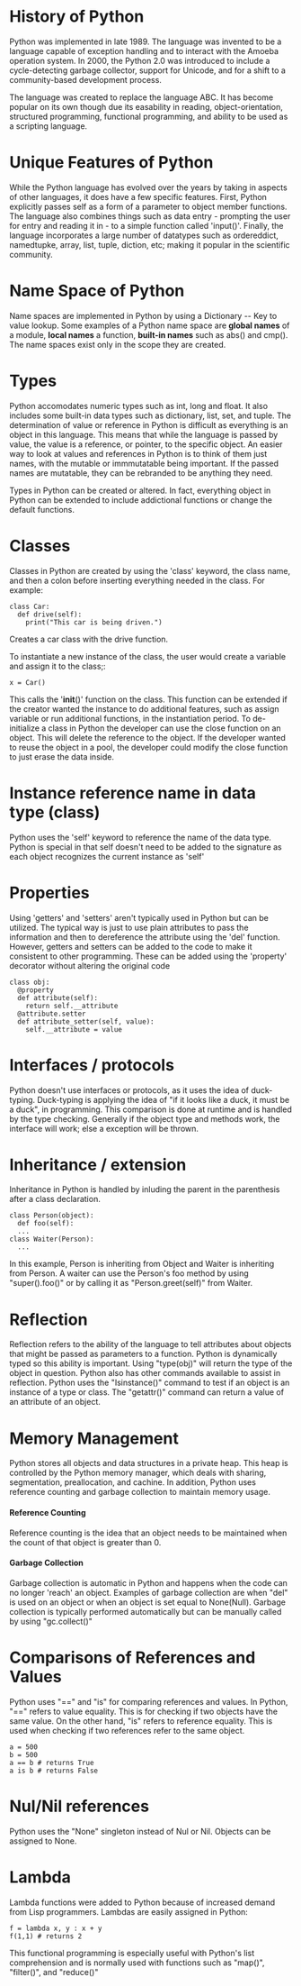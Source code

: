 # History of Python
Python was implemented in late 1989. The language was invented to be a language capable of exception handling and to interact with the Amoeba operation system. In 2000, the Python 2.0 was introduced to include a cycle-detecting garbage collector, support for Unicode, and for a shift to a community-based development process.

The language was created to replace the language ABC. It has become popular on its own though due its easability in reading, object-orientation, structured programming, functional programming, and ability to be used as a scripting language.

# Unique Features of Python
While the Python language has evolved over the years by taking in aspects of other languages, it does have a few specific features. First, Python explicitly passes self as a form of a parameter to object member functions. The language also combines things such as data entry - prompting the user for entry and reading it in - to a simple function called 'input()'. Finally, the language incorporates a large number of datatypes such as ordereddict, namedtupke, array, list, tuple, diction, etc; making it popular in the scientific community. 

# Name Space of Python
Name spaces are implemented in Python by using a Dictionary -- Key to value lookup. Some examples of a Python name space are **global names** of a module, **local names** a function, **built-in names** such as abs() and cmp(). The name spaces exist only in the scope they are created.

# Types
Python accomodates numeric types such as int, long and float. It also includes some built-in data types such as dictionary, list, set, and tuple. The determination of value or reference in Python is difficult as everything is an object in this language. This means that while the language is passed by value, the value is a reference, or pointer, to the specific object. An easier way to look at values and references in Python is to think of them just names, with the mutable or immmutatable being important. If the passed names are mutatable, they can be rebranded to be anything they need. 

Types in Python can be created or altered. In fact, everything object in Python can be extended to include addictional functions or change the default functions. 

# Classes
Classes in Python are created by using the 'class' keyword, the class name, and then a colon before inserting everything needed in the class.
For example:
```
class Car:
  def drive(self):
    print("This car is being driven.")
```
Creates a car class with the drive function.

To instantiate a new instance of the class, the user would create a variable and assign it to the class;:
```
x = Car()
```
This calls the '__init__()' function on the class. This function can be extended if the creator wanted the instance to do additional features, such as assign variable or run additional functions, in the instantiation period.
To de-initialize a class in Python the developer can use the close function on an object. This will delete the reference to the object. If the developer wanted to reuse the object in a pool, the developer could modify the close function to just erase the data inside. 

# Instance reference name in data type (class)
Python uses the 'self' keyword to reference the name of the data type. Python is special in that self doesn't need to be added to the signature as each object recognizes the current instance as 'self'

# Properties
Using 'getters' and 'setters' aren't typically used in Python but can be utilized. The typical way is just to use plain attributes to pass the information and then to dereference the attribute using the 'del' function.
However, getters and setters can be added to the code to make it consistent to other programming. These can be added using the 'property' decorator without altering the original code
```
class obj:
  @property
  def attribute(self):
    return self.__attribute
  @attribute.setter
  def attribute_setter(self, value):
    self.__attribute = value
 ```
 
 # Interfaces / protocols
 Python doesn't use interfaces or protocols, as it uses the idea of duck-typing. Duck-typing is applying the idea of "if it looks like a duck, it must be a duck", in programming. This comparison is done at runtime and is handled by the type checking. Generally if the object type and methods work, the interface will work; else a exception will be thrown.
 
# Inheritance / extension
Inheritance in Python is handled by inluding the parent in the parenthesis after a class declaration.
```
class Person(object):
  def foo(self):
  ...
class Waiter(Person):
  ...
```
In this example, Person is inheriting from Object and Waiter is inheriting from Person. A waiter can use the Person's foo method by using "super().foo()" or by calling it as "Person.greet(self)" from Waiter.

# Reflection
Reflection refers to the ability of the language to tell attributes about objects that might be passed as parameters to a function. Python is dynamically typed so this ability is important. Using "type(obj)" will return the type of the object in question. Python also has other commands available to assist in reflection. Python uses the "Isinstance()" command to test if an object is an instance of a type or class. The "getattr()" command can return a value of an attribute of an object.

# Memory Management
Python stores all objects and data structures in a private heap. This heap is controlled by the Python memory manager, which deals with sharing, segmentation, preallocation, and cachine.
In addition, Python uses reference counting and garbage collection to maintain memory usage. 
#### Reference Counting 
Reference counting is the idea that an object needs to be maintained when the count of that object is greater than 0. 
#### Garbage Collection
Garbage collection is automatic in Python and happens when the code can no longer 'reach' an object. Examples of garbage collection are when "del" is used on an object or when an object is set equal to None(Null). Garbage collection is typically performed automatically but can be manually called by using "gc.collect()"

# Comparisons of References and Values
Python uses "==" and "is" for comparing references and values.  In Python, "==" refers to value equality. This is for checking if two objects have the same value. On the other hand, "is" refers to reference equality. This is used when checking if two references refer to the same object.
```
a = 500
b = 500
a == b # returns True
a is b # returns False
```

# Nul/Nil references
Python uses the "None" singleton instead of Nul or Nil. Objects can be assigned to None.

# Lambda
Lambda functions were added to Python because of increased demand from Lisp programmers. Lambdas are easily assigned in Python:
```
f = lambda x, y : x + y
f(1,1) # returns 2
```
This functional programming is especially useful with Python's list comprehension and is normally used with functions such as "map()", "filter()", and "reduce()"
